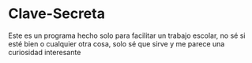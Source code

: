 # Clave-Secreta
Este es un programa hecho solo para facilitar un trabajo escolar, no sé si esté bien o cualquier otra cosa, solo sé que sirve y me parece una curiosidad interesante
